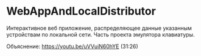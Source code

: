 # WebAppAndLocalDistributor
Интерактивное веб приложение, распределяющее данные указанным устройствам по локальной сети. Часть проекта эмулятора клавиатуры.

Объяснение: https://youtu.be/uVVuiN60hYE (31:26)
